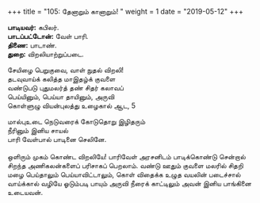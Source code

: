 ﻿+++
title = "105: தேனாறும் கானாறும்!  "
weight = 1
date = "2019-05-12"
+++

**பாடியவர்:** கபிலர்.  
**பாடப்பட்டோன்:** வேள் பாரி.  
**திணை:** பாடாண்.  
**துறை:** விறலியாற்றுப்படை.  
  
சேயிழை பெறுகுவை, வாள் நுதல் விறலி!  
தடவுவாய்க் கலித்த மாஇதழ்க் குவளை  
வண்டுபடு புதுமலர்த் தண் சிதர் கலாவப்  
பெய்யினும், பெய்யா தாயினும், அருவி  
கொள்ளுழு வியன்புலத்து உழைகால் ஆட, 5  
  
மால்புஉடை நெடுவரைக் கோடுதொறு இழிதரும்  
நீரினும் இனிய சாயல்  
பாரி வேள்பால் பாடினை செலினே.  
   
ஒளிரும் முகம் கொண்ட விறலியே! பாரிவேள் அரசனிடம் பாடிக்கொண்டு சென்றால் சிறந்த அணிகலன்களைப் பரிசாகப் பெறலாம். வண்டு ஊதும் குவளை மலரில் சிதறி மழை பெய்தாலும் பெய்யாவிட்டாலும், கொள் விதைக்க உழுத வயலின் படைச்சால் வாய்க்கால் வழியே ஓடும்படி பாயும் அருவி நீரைக் காட்டிலும் அவன் இனிய பாங்கினை உடையவன்.  
